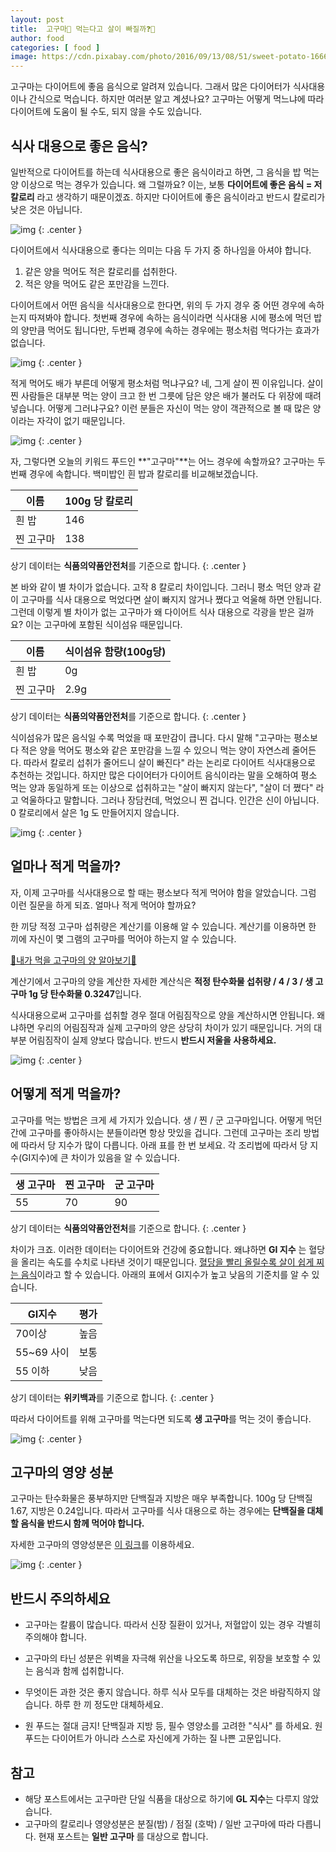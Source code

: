 ```yaml
---
layout: post
title:  고구마🍠 먹는다고 살이 빠질까❓🤔
author: food
categories: [ food ]
image: https://cdn.pixabay.com/photo/2016/09/13/08/51/sweet-potato-1666707_960_720.jpg
---
```


고구마는 다이어트에 좋음 음식으로 알려져 있습니다. 그래서 많은 다이어터가 식사대용이나 간식으로 먹습니다. 하지만 여러분 알고 계셨나요? 고구마는 어떻게 먹느냐에 따라 다이어트에 도움이 될 수도, 되지 않을 수도 있습니다.

##  식사 대용으로 좋은 음식?

일반적으로 다이어트를 하는데 식사대용으로 좋은 음식이라고 하면, 그 음식을 밥 먹는 양 이상으로 먹는 경우가 있습니다. 왜 그럴까요?
이는, 보통 **다이어트에 좋은 음식 = 저칼로리** 라고 생각하기 때문이겠죠. 하지만 다이어트에 좋은 음식이라고 반드시 칼로리가 낮은 것은 아닙니다. 

![img](https://c.tenor.com/M-qIid082IsAAAAi/what-surprise.gif)
{: .center }

다이어트에서 식사대용으로 좋다는 의미는 다음 두 가지 중 하나임을 아셔야 합니다.

1.  같은 양을 먹어도 적은 칼로리를 섭취한다.
2.  적은 양을 먹어도 같은 포만감을 느낀다.

다이어트에서 어떤 음식을 식사대용으로 한다면, 위의 두 가지 경우 중 어떤 경우에 속하는지 따져봐야 합니다. 첫번째 경우에 속하는 음식이라면 식사대용 시에 평소에 먹던 밥의 양만큼 먹어도 됩니다만, 두번째 경우에 속하는 경우에는 평소처럼 먹다가는 효과가 없습니다. 

![img](https://media1.giphy.com/media/Dg4bJOS0OpyzC/giphy.gif?cid=790b76112835aef0e838542b0020033fbdca84a4a9cc7f25&rid=giphy.gif&ct=g)
{: .center }

적게 먹어도 배가 부른데 어떻게 평소처럼 먹냐구요? 네, 그게 살이 찐 이유입니다. 살이 찐 사람들은 대부분 먹는 양이 크고 한 번 그릇에 담은 양은 배가 불러도 다 위장에 때려 넣습니다. 어떻게 그러냐구요? 이런 분들은 자신이 먹는 양이 객관적으로 볼 때 많은 양이라는 자각이 없기 때문입니다.

![img](https://media4.giphy.com/media/jquDWJfPUMCiI/200.webp?cid=ecf05e47bqyqok7f1ykduq0cpvgi7rttqr6lss1b7qshdoqn&rid=200.webp&ct=g)
{: .center }

자, 그렇다면 오늘의 키워드 푸드인 **"고구마"**는 어느 경우에 속할까요? 고구마는 두번째 경우에 속합니다. 백미밥인 흰 밥과 칼로리를 비교해보겠습니다.

|이름|100g 당 칼로리|
|---|---|
|흰 밥|146|
|찐 고구마|138|

상기 데이터는 **식품의약품안전처**를 기준으로 합니다.
{: .center }

본 바와 같이 별 차이가 없습니다. 고작 8 칼로리 차이입니다. 그러니 평소 먹던 양과 같이 고구마를 식사 대용으로 먹었다면 살이 빠지지 않거나 쪘다고 억울해 하면 안됩니다. 그런데 이렇게 별 차이가 없는 고구마가 왜 다이어트 식사 대용으로 각광을 받은 걸까요? 이는 고구마에 포함된 식이섬유 때문입니다.

|이름|식이섬유 함량(100g당)|
|---|---|
|흰 밥|0g|
|찐 고구마|2.9g|

상기 데이터는 **식품의약품안전처**를 기준으로 합니다.
{: .center }

식이섬유가 많은 음식일 수록 먹었을 때 포만감이 큽니다. 다시 말해 "고구마는 평소보다 적은 양을 먹어도 평소와 같은 포만감을 느낄 수 있으니 먹는 양이 자연스레 줄어든다. 따라서 칼로리 섭취가 줄어드니 살이 빠진다" 라는 논리로 다이어트 식사대용으로 추천하는 것입니다. 하지만 많은 다이어터가 다이어트 음식이라는 말을 오해하여 평소 먹는 양과 동일하게 또는 이상으로 섭취하고는 "살이 빠지지 않는다", "살이 더 쪘다" 라고 억울하다고 말합니다. 그러나 장담컨데, 먹었으니 찐 겁니다. 인간은 신이 아닙니다. 0 칼로리에서 살은 1g 도 만들어지지 않습니다.

![img](https://media4.giphy.com/media/qIfG2193qAwGgw4hdg/200.webp?cid=ecf05e474xjd6gk0daqhnqf30e5vyhzh6dnvb5k33mygqw7f&rid=200.webp&ct=g)
{: .center }

## 얼마나 적게 먹을까?

자, 이제 고구마를 식사대용으로 할 때는 평소보다 적게 먹어야 함을 알았습니다. 그럼 이런 질문을 하게 되죠. 얼마나 적게 먹어야 할까요?

한 끼당 적정 고구마 섭취량은 계산기를 이용해 알 수 있습니다. 계산기를 이용하면 한 끼에 자신이 몇 그램의 고구마를 먹어야 하는지 알 수 있습니다.

[💫내가 먹을 고구마의 양 알아보기🍭](https://oneido.github.io/dietReviews/calculator)

계산기에서 고구마의 양을 계산한 자세한 계산식은 **적정 탄수화물 섭취량 / 4 / 3 / 생 고구마 1g 당 탄수화물 0.3247**입니다.

식사대용으로써 고구마를 섭취할 경우 절대 어림짐작으로 양을 계산하시면 안됩니다. 왜냐하면 우리의 어림짐작과 실제 고구마의 양은 상당히 차이가 있기 때문입니다. 거의 대부분 어림짐작이 실제 양보다 많습니다. 반드시 **반드시 저울을 사용하세요.** 

![img](https://media1.giphy.com/media/exQrMRVK2x9rW/giphy.webp?cid=ecf05e477o8bnxezvft3tnoswz6tgu3wz9uftppm8rpxlg9d&rid=giphy.webp&ct=g)
{: .center }

##  어떻게 적게 먹을까?

고구마를 먹는 방법은 크게 세 가지가 있습니다. 생 / 찐 / 군 고구마입니다. 어떻게 먹던간에 고구마를 좋아하시는 분들이라면 항상 맛있을 겁니다. 그런데 고구마는 조리 방법에 따라서 당 지수가 많이 다릅니다. 아래 표를 한 번 보세요. 각 조리법에 따라서 당 지수(GI지수)에 큰 차이가 있음을 알 수 있습니다.

|생 고구마|찐 고구마|군 고구마|
|---|---|---|
|55|70|90|

상기 데이터는 **식품의약품안전처**를 기준으로 합니다.
{: .center }

차이가 크죠. 이러한 데이터는 다이어트와 건강에 중요합니다. 왜냐하면 **GI 지수** 는 혈당을 올리는 속도를 수치로 나타낸 것이기 때문입니다. <u>혈당을 빨리 올릴수록 살이 쉽게 찌는 음식</u>이라고 할 수 있습니다. 아래의 표에서 GI지수가 높고 낮음의 기준치를 알 수 있습니다.

|GI지수|평가|
|---|---|
|70이상|높음|
|55~69 사이|보통|
|55 이하|낮음|

상기 데이터는 **위키백과**를 기준으로 합니다.
{: .center }

따라서 다이어트를 위해 고구마를 먹는다면 되도록 **생 고구마**를 먹는 것이 좋습니다. 

![img](https://media2.giphy.com/media/4a4kPMfebouo3uo74u/200.webp?cid=ecf05e47r5482wcbvge5fpwnnx9az0n0pspt0gzs484ctndt&rid=200.webp&ct=g)
{: .center }

## 고구마의 영양 성분

고구마는 탄수화물은 풍부하지만 단백질과 지방은 매우 부족합니다. 100g 당 단백질 1.67, 지방은 0.24입니다. 따라서 고구마를 식사 대용으로 하는 경우에는 **단백질을 대체할 음식을 반드시 함께 먹어야 합니다.**

자세한 고구마의 영양성분은 [이 링크](https://docs.google.com/spreadsheets/d/e/2PACX-1vR-towOLr3ZoPPQP_hmP-ZkTc5lhx5FJbEyk8RhWAXozncreNF7eUB_U7Nk6rdbCT94X6t56zXXkzO_/pubhtml)를 이용하세요.

![img](https://media3.giphy.com/media/LpM872FjZASlTCw2uK/200w.webp?cid=ecf05e47scfz2jessmncwx7ovmluoymped5myz23ojqt9ib5&rid=200w.webp&ct=g)
{: .center }

## 반드시 주의하세요

-   고구마는 칼륨이 많습니다. 따라서 신장 질환이 있거나, 저혈압이 있는 경우 각별히 주의해야 합니다.

-   고구마의 타닌 성분은 위벽을 자극해 위산을 나오도록 하므로, 위장을 보호할 수 있는 음식과 함께 섭취합니다.

-   무엇이든 과한 것은 좋지 않습니다. 하루 식사 모두를 대체하는 것은 바람직하지 않습니다. 하루 한 끼 정도만 대체하세요. 

-   원 푸드는 절대 금지! 단백질과 지방 등, 필수 영양소를 고려한 "식사" 를 하세요. 원푸드는 다이어트가 아니라 스스로 자신에게 가하는 질 나쁜 고문입니다.


##  참고

-   해당 포스트에서는 고구마란 단일 식품을 대상으로 하기에 **GL 지수**는 다루지 않았습니다.
-   고구마의 칼로리나 영양성분은 분질(밤) / 점질 (호박) / 일반 고구마에 따라 다릅니다. 현재 포스트는 **일반 고구마** 를 대상으로 합니다.